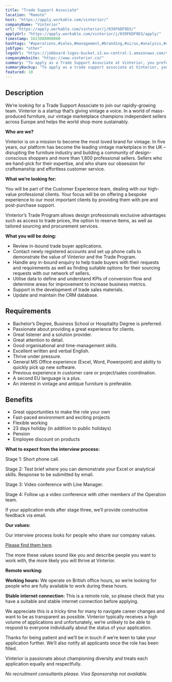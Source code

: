 ```yaml
---
title: "Trade Support Associate"
location: "Remote"
host: "https://apply.workable.com/vinterior/"
companyName: "Vinterior"
url: "https://apply.workable.com/vinterior/j/039F6DF9D3/"
applyUrl: "https://apply.workable.com/vinterior/j/039F6DF9D3/apply/"
timestamp: 1613088000000
hashtags: "#operations,#sales,#management,#branding,#ui/ux,#analysis,#crm,#office,#English"
jobType: "other"
logoUrl: "https://jobboard-logos-bucket.s3.eu-central-1.amazonaws.com/vinterior"
companyWebsite: "https://www.vinterior.co/"
summary: "To apply as a Trade Support Associate at Vinterior, you preferably need to have previous experience in customer care or project/sales coordination."
summaryBackup: "To apply as a trade support associate at Vinterior, you preferably need to have some knowledge of: #operations, #sales, #branding."
featured: 10
---
```


## Description

We’re looking for a Trade Support Associate to join our rapidly-growing team. Vinterior is a startup that’s giving vintage a voice. In a world of mass-produced furniture, our vintage marketplace champions independent sellers across Europe and helps the world shop more sustainably.

**Who are we?**

Vinterior is on a mission to become the most loved brand for vintage. In five years, our platform has become the leading vintage marketplace in the UK – disrupting the furniture industry and building a community of design-conscious shoppers and more than 1,800 professional sellers. Sellers who we hand-pick for their expertise, and who share our obsession for craftsmanship and effortless customer service.

**What we’re looking for:**

You will be part of the Customer Experience team, dealing with our high-value professional clients. Your focus will be on offering a bespoke experience to our most important clients by providing them with pre and post-purchase support.

Vinterior’s Trade Program allows design professionals exclusive advantages such as access to trade prices, the option to reserve items, as well as tailored sourcing and procurement services.

**What you will be doing:**

*   Review in-bound trade buyer applications.
*   Contact newly registered accounts and set up phone calls to demonstrate the value of Vinterior and the Trade Program.
*   Handle any in-bound enquiry to help trade buyers with their requests and requirements as well as finding suitable options for their sourcing requests with our network of sellers.
*   Utilise data to define and understand KPIs of conversion flow and determine areas for improvement to increase business metrics.
*   Support in the development of trade sales materials.
*   Update and maintain the CRM database.

## Requirements

*   Bachelor’s Degree, Business School or Hospitality Degree is preferred.
*   Passionate about providing a great experience for clients.
*   Great listener and a solution provider.
*   Great attention to detail.
*   Good organisational and time-management skills.
*   Excellent written and verbal English.
*   Thrive under pressure.
*   General MS Office experience (Excel, Word, Powerpoint) and ability to quickly pick up new software.
*   Previous experience in customer care or project/sales coordination.
*   A second EU language is a plus.
*   An interest in vintage and antique furniture is preferable.

## Benefits

*   Great opportunities to make the role your own
*   Fast-paced environment and exciting projects
*   Flexible working
*   23 days holiday (in addition to public holidays)
*   Pension
*   Employee discount on products

**What to expect from the interview process:**

Stage 1: Short phone call.

Stage 2: Test brief where you can demonstrate your Excel or analytical skills. Response to be submitted by email.

Stage 3: Video conference with Line Manager.

Stage 4: Follow up a video conference with other members of the Operation team.

If your application ends after stage three, we’ll provide constructive feedback via email.

**Our values:**

Our interview process looks for people who share our company values.

[Please find them here](https://www.notion.so/Vinterior-ba2940b7744a4ec180b8a4d5f07c7e21).

The more these values sound like you and describe people you want to work with, the more likely you will thrive at Vinterior.

**Remote working:**

**Working hours:** We operate on British office hours, so we’re looking for people who are fully available to work during these hours.

**Stable internet connection:** This is a remote role, so please check that you have a suitable and stable internet connection before applying.

We appreciate this is a tricky time for many to navigate career changes and want to be as transparent as possible. Vinterior typically receives a high volume of applications and unfortunately, we’re unlikely to be able to respond to everyone individually about the status of your application.

Thanks for being patient and we’ll be in touch if we’re keen to take your application further. We’ll also notify all applicants once the role has been filled.

Vinterior is passionate about championing diversity and treats each application equally and respectfully.

_No recruitment consultants please. Visa Sponsorship not available._
